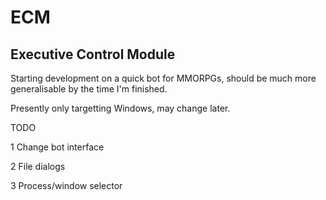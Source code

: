 # ECM
Executive Control Module
------------------------

Starting development on a quick bot for MMORPGs, should be much more generalisable by the time I'm finished.

Presently only targetting Windows, may change later.

TODO

1 Change bot interface
 
2 File dialogs
 
3 Process/window selector
